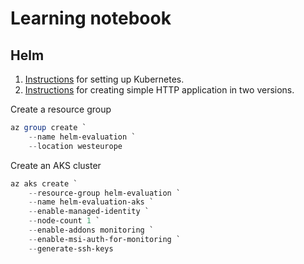 # Learning notebook

## Helm

1. [Instructions](./pages/helm/a-setting-up.md) for setting up Kubernetes.
2. [Instructions](./pages/helm/b-docker-hub-apps.md) for creating simple HTTP application in two versions.

Create a resource group

```PowerShell
az group create `
    --name helm-evaluation `
    --location westeurope
```

Create an AKS cluster

```PowerShell
az aks create `
    --resource-group helm-evaluation `
    --name helm-evaluation-aks `
    --enable-managed-identity `
    --node-count 1 `
    --enable-addons monitoring `
    --enable-msi-auth-for-monitoring `
    --generate-ssh-keys
```
